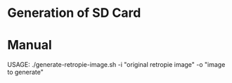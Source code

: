 # Generation of SD Card


# Manual

USAGE: ./generate-retropie-image.sh -i "original retropie image" -o "image to generate"
